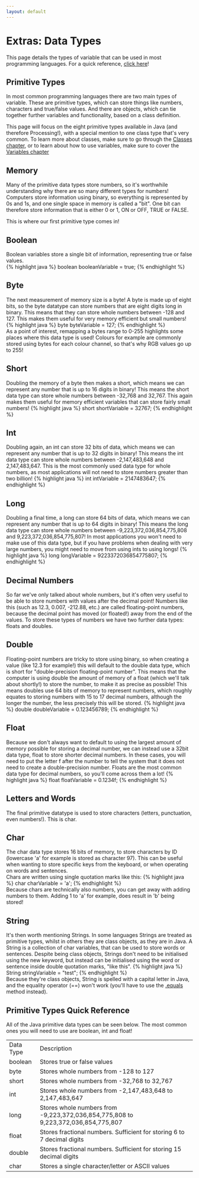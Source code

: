 ```yaml
---
layout: default
---
```


<h1>Extras: Data Types</h1>
This page details the types of variable that can be used in most programming languages. For a quick reference, <a href="#quick_reference">click here</a>!

<h2>Primitive Types</h2>
In most common programming languages there are two main types of variable. These are primitive types, which can store things like numbers, characters and true/false values. And there are objects, which can tie together further variables and functionality, based on a class definition.<br>

This page will focus on the eight primitive types available in Java (and therefore Processing!), with a special mention to one class type that's very common. To learn more about classes, make sure to go through the <a href="{{ site.baseurl }}Lessons/classes">Classes chapter</a>, or to learn about how to use variables, make sure to cover the <a href="{{ site.baseurl }}Lessons/variables">Variables chapter</a>

<h2>Memory</h2>
Many of the primitive data types store numbers, so it's worthwhile understanding why there are so many different types for numbers! Computers store information using binary, so everything is represented by 0s and 1s, and one single space in memory is called a "bit". One bit can therefore store information that is either 0 or 1, ON or OFF, TRUE or FALSE.

This is where our first primitive type comes in!

<h2>Boolean</h2>
Boolean variables store a single bit of information, representing true or false values.<br>
{% highlight java %}
boolean booleanVariable = true;
{% endhighlight %}
<br>

<h2>Byte</h2>
The next measurement of memory size is a byte! A byte is made up of eight bits, so the byte datatype can store numbers that are eight digits long in binary. This means that they can store whole numbers between -128 and 127. This makes them useful for very memory efficient but small numbers!
{% highlight java %}
byte byteVariable = 127;
{% endhighlight %}
<br>
As a point of interest, remapping a bytes range to 0-255 highlights some places where this data type is used! Colours for example are commonly stored using bytes for each colour channel, so that's why RGB values go up to 255!


<h2>Short</h2>
Doubling the memory of a byte then makes a short, which means we can represent any number that is up to 16 digits in binary! This means the short data type can store whole numbers between -32,768 and 32,767. This again makes them useful for memory efficient variables that can store fairly small numbers!
{% highlight java %}
short shortVariable = 32767;
{% endhighlight %}
<br>

<h2>Int</h2>
Doubling again, an int can store 32 bits of data, which means we can represent any number that is up to 32 digits in binary! This means the int data type can store whole numbers between -2,147,483,648 and 2,147,483,647. This is the most commonly used data type for whole numbers, as most applications will not need to store numbers greater than two billion!
{% highlight java %}
int intVariable = 2147483647;
{% endhighlight %}
<br>

<h2>Long</h2>
Doubling a final time, a long can store 64 bits of data, which means we can represent any number that is up to 64 digits in binary! This means the long data type can store whole numbers between -9,223,372,036,854,775,808 and 9,223,372,036,854,775,807! In most applications you won't need to make use of this data type, but if you have problems when dealing with very large numbers, you might need to move from using ints to using longs!
{% highlight java %}
long longVariable = 9223372036854775807;
{% endhighlight %}
<br>

<h2>Decimal Numbers</h2>
So far we've only talked about whole numbers, but it's often very useful to be able to store numbers with values after the decimal point! Numbers like this (such as 12.3, 0.007, -212.88, etc.) are called floating-point numbers, because the decimal point has moved (or floated!) away from the end of the values. To store these types of numbers we have two further data types: floats and doubles.

<h2>Double</h2>
Floating-point numbers are tricky to store using binary, so when creating a value (like 12.3 for example!) this will default to the double data type, which is short for "double-precision floating-point number". This means that the computer is using double the amount of memory of a float (which we'll talk about shortly!) to store the number, to make it as precise as possible! This means doubles use 64 bits of memory to represent numbers, which roughly equates to storing numbers with 15 to 17 decimal numbers, although the longer the number, the less precisely this will be stored.
{% highlight java %}
double doubleVariable = 0.123456789;
{% endhighlight %}
<br>

<h2>Float</h2>
Because we don't always want to default to using the largest amount of memory possible for storing a decimal number, we can instead use a 32bit data type, float to store shorter decimal numbers. In these cases, you will need to put the letter f after the number to tell the system that it does not need to create a double-precision number. Floats are the most common data type for decimal numbers, so you'll come across them a lot!
{% highlight java %}
float floatVariable = 0.1234f;
{% endhighlight %}
<br>

<h2>Letters and Words</h2>
The final primitive datatype is used to store characters (letters, punctuation, even numbers!). This is char.

<h2>Char</h2>
The char data type stores 16 bits of memory, to store characters by ID (lowercase 'a' for example is stored as character 97). This can be useful when wanting to store specific keys from the keyboard, or when operating on words and sentences.<br>
Chars are written using single quotation marks like this:
{% highlight java %}
char charVariable = 'a';
{% endhighlight %}
<br>
Because chars are technically also numbers, you can get away with adding numbers to them. Adding 1 to 'a' for example, does result in 'b' being stored!

<h2>String</h2>
It's then worth mentioning Strings. In some languages Strings are treated as primitive types, whilst in others they are class objects, as they are in Java. A String is a collection of char variables, that can be used to store words or sentences. Despite being class objects, Strings don't need to be initialised using the new keyword, but instead can be initialised using the word or sentence inside double quotation marks, "like this".
{% highlight java %}
String stringVariable = "test";
{% endhighlight %}
<br>
Because they're class objects, String is spelled with a capital letter in Java, and the equality operator (==) won't work (you'll have to use the <a href="https://processing.org/reference/String_equals_.html">.equals</a> method instead).

<h2 id="quick_reference">Primitive Types Quick Reference</h2>
All of the Java primitive data types can be seen below. The most common ones you will need to use are boolean, int and float!


<table>
<tbody>
<tr><td>Data Type</td><td>Description</td></tr>
<tr><td>boolean</td><td>Stores true or false values</td></tr>
<tr><td>byte</td><td>Stores whole numbers from -128 to 127</td></tr>
<tr><td>short</td><td>Stores whole numbers from -32,768 to 32,767</td></tr>
<tr><td>int</td><td>Stores whole numbers from -2,147,483,648 to 2,147,483,647</td></tr>
<tr><td>long</td><td>Stores whole numbers from -9,223,372,036,854,775,808 to 9,223,372,036,854,775,807</td></tr>
<tr><td>float</td><td>Stores fractional numbers. Sufficient for storing 6 to 7 decimal digits</td></tr>
<tr><td>double</td><td>Stores fractional numbers. Sufficient for storing 15 decimal digits</td></tr>
<tr><td>char</td><td>Stores a single character/letter or ASCII values</td></tr>
</tbody>
</table>


<br>
<br>
<br>